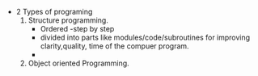 * 2 Types of programing
	1. Structure programming.
		* Ordered -step by step
		* divided into parts like modules/code/subroutines for improving clarity,quality, time of the compuer program.
		* 
	1. Object oriented Programming.